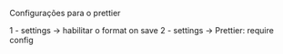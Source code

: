 Configurações para o prettier

1 - settings -> habilitar o format on save
2 - settings -> Prettier: require config
